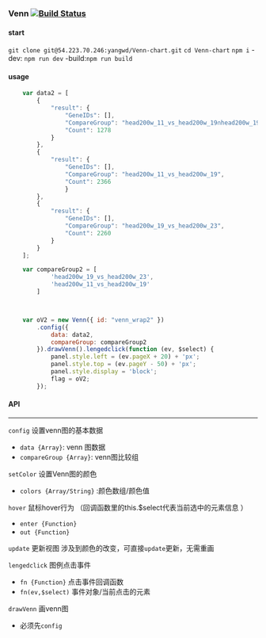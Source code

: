 ### Venn  [![Build Status](https://travis-ci.org/YeahPotato/Venn.svg?branch=master)](https://travis-ci.org/YeahPotato/Venn)

#### start
`git clone git@54.223.70.246:yangwd/Venn-chart.git`
`cd Venn-chart`
`npm i`
-dev: `npm run dev`
-build:`npm run build`
    

#### usage

```javascript
    var data2 = [
        {
            "result": {
                "GeneIDs": [],
                "CompareGroup": "head200w_11_vs_head200w_19∩head200w_19_vs_head200w_23",
                "Count": 1278
            }
        }, 
        {
            "result": {
                "GeneIDs": [],
                "CompareGroup": "head200w_11_vs_head200w_19",
                "Count": 2366
                }
        }, 
        {
            "result": {
                "GeneIDs": [],
                "CompareGroup": "head200w_19_vs_head200w_23",
                "Count": 2260
            }
        }
    ];

    var compareGroup2 = [
            'head200w_19_vs_head200w_23',
            'head200w_11_vs_head200w_19'
        ]



    var oV2 = new Venn({ id: "venn_wrap2" })
        .config({
            data: data2,
            compareGroup: compareGroup2
        }).drawVenn().lengedclick(function (ev, $select) {
            panel.style.left = (ev.pageX + 20) + 'px';
            panel.style.top = (ev.pageY - 50) + 'px';
            panel.style.display = 'block';
            flag = oV2;
        });

```

#### API
___

`config` 设置venn图的基本数据   
- `data {Array}`: venn 图数据
- `compareGroup {Array}`: venn图比较组

`setColor` 设置Venn图的颜色
- `colors {Array/String}` :颜色数组/颜色值

`hover` 鼠标hover行为 （回调函数里的this.$select代表当前选中的元素信息 ）
- `enter {Function}`  
- `out {Function}`   

`update` 更新视图 涉及到颜色的改变，可直接`update`更新，无需重画

`lengedclick` 图例点击事件
- `fn {Function}` 点击事件回调函数
- `fn(ev,$select)` 事件对象/当前点击的元素

`drawVenn` 画venn图
- 必须先`config`



